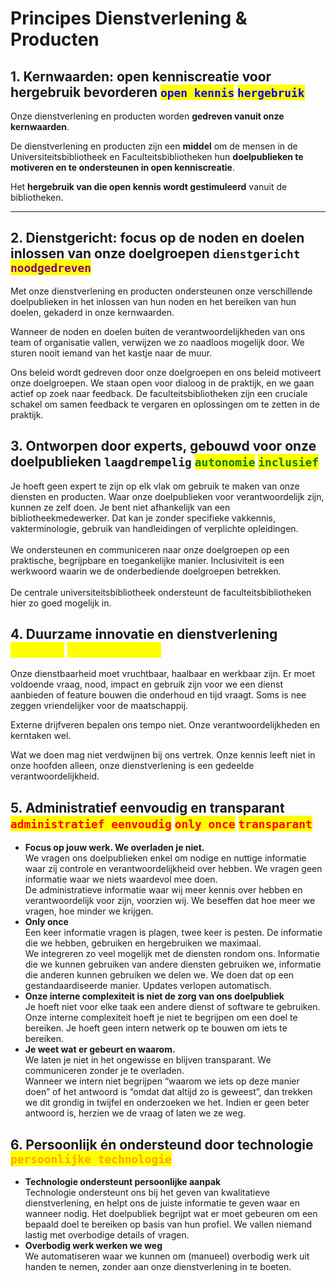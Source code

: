 # Principes Dienstverlening & Producten

## 1. Kernwaarden: open kenniscreatie voor hergebruik bevorderen <mark style="color:blue;">`open kennis`</mark>  <mark style="color:blue;">`hergebruik`</mark>

Onze dienstverlening en producten worden **gedreven vanuit onze kernwaarden**.

De dienstverlening en producten zijn een **middel** om de mensen in de Universiteitsbibliotheek en Faculteitsbibliotheken hun **doelpublieken te motiveren en te ondersteunen in open kenniscreatie**.

Het **hergebruik van die open kennis wordt gestimuleerd** vanuit de bibliotheken.

***

## **2. Dienstgericht: focus op de noden en doelen inlossen van onze doelgroepen **<mark style="color:purple;">**`dienstgericht`**</mark> <mark style="color:purple;">**`noodgedreven`**</mark>

Met onze dienstverlening en producten ondersteunen onze verschillende doelpublieken in het inlossen van hun noden en het bereiken van hun doelen, gekaderd in onze kernwaarden.

Wanneer de noden en doelen buiten de verantwoordelijkheden van ons team of organisatie vallen, verwijzen we zo naadloos mogelijk door. We sturen nooit iemand van het kastje naar de muur.

Ons beleid wordt gedreven door onze doelgroepen en ons beleid motiveert onze doelgroepen. We staan open voor dialoog in de praktijk, en we gaan actief op zoek naar feedback. De faculteitsbibliotheken zijn een cruciale schakel om samen feedback te vergaren en oplossingen om te zetten in de praktijk.

## **3. Ontworpen door experts, gebouwd voor onze doelpublieken **<mark style="color:green;">**`laagdrempelig`**</mark>  <mark style="color:green;">**`autonomie`**</mark>  <mark style="color:green;">**`inclusief`**</mark>

Je hoeft geen expert te zijn op elk vlak om gebruik te maken van onze diensten en producten. Waar onze doelpublieken voor verantwoordelijk zijn, kunnen ze zelf doen. Je bent niet afhankelijk van een bibliotheekmedewerker. Dat kan je zonder specifieke vakkennis, vakterminologie, gebruik van handleidingen of verplichte opleidingen.\
\
We ondersteunen en communiceren naar onze doelgroepen op een praktische, begrijpbare en toegankelijke manier. Inclusiviteit is een werkwoord waarin we de onderbediende doelgroepen betrekken.\
\
De centrale universiteitsbibliotheek ondersteunt de faculteitsbibliotheken hier zo goed mogelijk in.

## 4. Duurzame innovatie en dienstverlening <mark style="color:yellow;">`duurzaam`</mark> <mark style="color:yellow;">`gedocumenteerd`</mark>

Onze dienstbaarheid moet vruchtbaar, haalbaar en werkbaar zijn. Er moet voldoende vraag, nood, impact en gebruik zijn voor we een dienst aanbieden of feature bouwen die onderhoud en tijd vraagt. Soms is nee zeggen vriendelijker voor de maatschappij.

Externe drijfveren bepalen ons tempo niet. Onze verantwoordelijkheden en kerntaken wel.

Wat we doen mag niet verdwijnen bij ons vertrek. Onze kennis leeft niet in onze hoofden alleen, onze dienstverlening is een gedeelde verantwoordelijkheid.

## 5. Administratief eenvoudig en transparant  <mark style="color:red;">`administratief eenvoudig`</mark>  <mark style="color:red;">`only once`</mark>  <mark style="color:red;">`transparant`</mark>

* **Focus op jouw werk. We overladen je niet.**\
  We vragen ons doelpublieken enkel om nodige en nuttige informatie waar zij controle en verantwoordelijkheid over hebben.  We vragen geen informatie waar we niets waardevol mee doen. \
  De administratieve informatie waar wij meer kennis over hebben en verantwoordelijk voor zijn, voorzien wij. We beseffen dat hoe meer we vragen, hoe minder we krijgen.
* **Only once**\
  Een keer informatie vragen is plagen, twee keer is pesten. De informatie die we hebben, gebruiken en hergebruiken we maximaal.\
  We integreren zo veel mogelijk met de diensten rondom ons. Informatie die we kunnen gebruiken van andere diensten gebruiken we, informatie die anderen kunnen gebruiken we delen we. We doen dat op een gestandaardiseerde manier. Updates verlopen automatisch.
* **Onze interne complexiteit is niet de zorg van ons doelpubliek**\
  Je hoeft niet voor elke taak een andere dienst of software te gebruiken. Onze interne complexiteit hoeft je niet te begrijpen om een doel te bereiken. Je hoeft geen intern netwerk op te bouwen om iets te bereiken.
* **Je weet wat er gebeurt en waarom.**\
  We laten je niet in het ongewisse en blijven transparant. We communiceren zonder je te overladen.\
  Wanneer we intern niet begrijpen “waarom we iets op deze manier doen” of het antwoord is “omdat dat altijd zo is geweest”, dan trekken we dit grondig in twijfel en onderzoeken we het. Indien er geen beter antwoord is, herzien we de vraag of laten we ze weg.

## 6. Persoonlijk én ondersteund door technologie <mark style="color:orange;">`persoonlijke technologie`</mark>

* **Technologie ondersteunt persoonlijke aanpak**\
  Technologie ondersteunt ons bij het geven van kwalitatieve dienstverlening, en helpt ons de juiste informatie te geven waar en wanneer nodig. Het doelpubliek begrijpt wat er moet gebeuren om een bepaald doel te bereiken op basis van hun profiel. We vallen niemand lastig met overbodige details of vragen.
* **Overbodig werk werken we weg**\
  We automatiseren waar we kunnen om (manueel) overbodig werk uit handen te nemen, zonder aan onze dienstverlening in te boeten.
